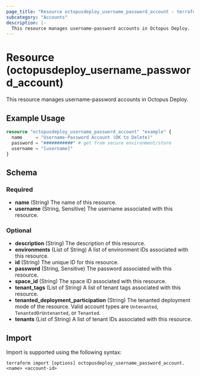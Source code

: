 ```yaml
---
page_title: "Resource octopusdeploy_username_password_account - terraform-provider-octopusdeploy"
subcategory: "Accounts"
description: |-
  This resource manages username-password accounts in Octopus Deploy.
---
```


# Resource (octopusdeploy_username_password_account)

This resource manages username-password accounts in Octopus Deploy.

## Example Usage

```terraform
resource "octopusdeploy_username_password_account" "example" {
  name     = "Username-Password Account (OK to Delete)"
  password = "###########" # get from secure environment/store
  username = "[username]"
}
```

<!-- schema generated by tfplugindocs -->
## Schema

### Required

- **name** (String) The name of this resource.
- **username** (String, Sensitive) The username associated with this resource.

### Optional

- **description** (String) The description of this resource.
- **environments** (List of String) A list of environment IDs associated with this resource.
- **id** (String) The unique ID for this resource.
- **password** (String, Sensitive) The password associated with this resource.
- **space_id** (String) The space ID associated with this resource.
- **tenant_tags** (List of String) A list of tenant tags associated with this resource.
- **tenanted_deployment_participation** (String) The tenanted deployment mode of the resource. Valid account types are `Untenanted`, `TenantedOrUntenanted`, or `Tenanted`.
- **tenants** (List of String) A list of tenant IDs associated with this resource.

## Import

Import is supported using the following syntax:

```shell
terraform import [options] octopusdeploy_username_password_account.<name> <account-id>
```
